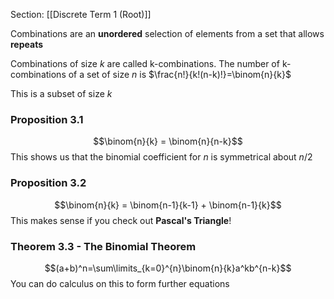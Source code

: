 Section: [[Discrete Term 1 (Root)]]

Combinations are an **unordered** selection of elements from a set that allows **repeats**

Combinations of size $k$ are called k-combinations. The number of k-combinations of a set of size $n$ is $\frac{n!}{k!(n-k)!}=\binom{n}{k}$

This is a subset of size $k$
### Proposition 3.1
$$\binom{n}{k} = \binom{n}{n-k}$$
This shows us that the binomial coefficient for $n$ is symmetrical about $n/2$
### Proposition 3.2
$$\binom{n}{k} = \binom{n-1}{k-1} + \binom{n-1}{k}$$
This makes sense if you check out **Pascal's Triangle**!
### Theorem 3.3 - The Binomial Theorem 
$$(a+b)^n=\sum\limits_{k=0}^{n}\binom{n}{k}a^kb^{n-k}$$
You can do calculus on this to form further equations